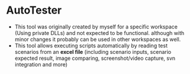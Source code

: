 # AutoTester
- This tool was originally created by myself for a specific workspace (Using private DLLs) and not expected to be functional. although with minor changes it probably can be used in other workspaces as well. 
- This tool allows executing scripts automatically by reading test scenarios from an **excel file** (including scenario inputs, scenario expected result, image comparing, screenshot/video capture, svn integration and more)

